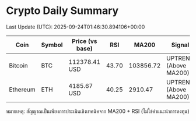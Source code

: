 # Crypto Daily Summary

Last Update (UTC): 2025-09-24T01:46:30.894106+00:00

| Coin | Symbol | Price (vs base) | RSI | MA200 | Signal |
|------|--------|------------------|-----|-------|--------|
| Bitcoin | BTC | 112378.41 USD | 43.70 | 103856.72 | UPTREND (Above MA200) |
| Ethereum | ETH | 4185.67 USD | 40.25 | 2910.47 | UPTREND (Above MA200) |

หมายเหตุ: สัญญาณเป็นเพียงการประเมินเชิงเทคนิคจาก MA200 + RSI (ไม่ใช่คำแนะนำการลงทุน)
